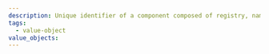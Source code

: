 ```yaml
---
description: Unique identifier of a component composed of registry, namespace, name, tag, and digest.
tags:
  - value-object
value_objects:
---
```

